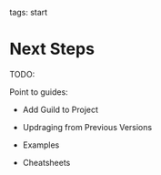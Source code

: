 tags: start

# Next Steps

TODO:

Point to guides:

- Add Guild to Project

- Updraging from Previous Versions

- Examples

- Cheatsheets
